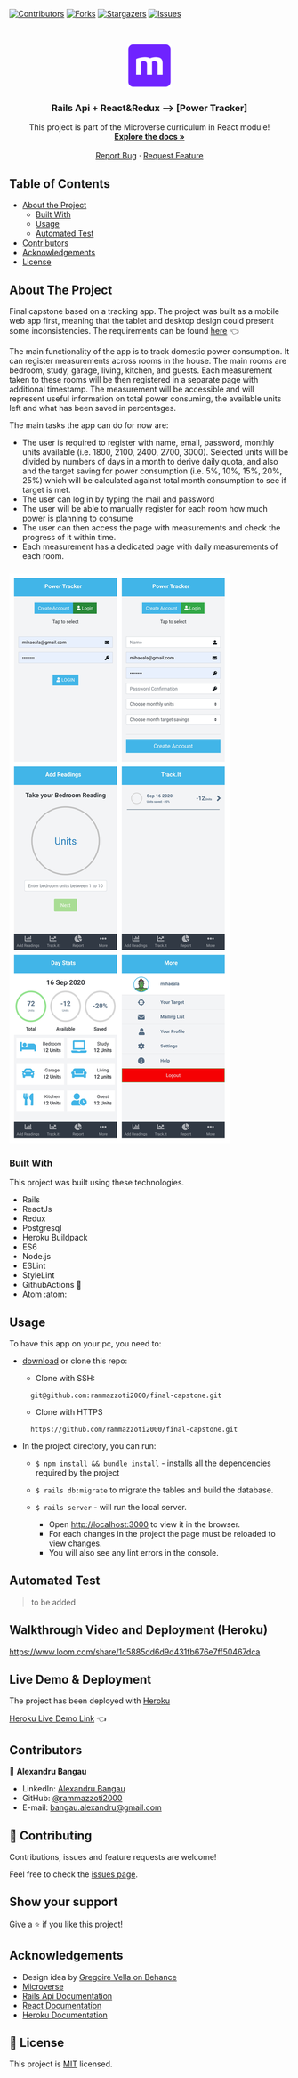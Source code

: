 <!--
*** Thanks for checking out this README Template. If you have a suggestion that would
*** make this better, please fork the repo and create a pull request or simply open
*** an issue with the tag "enhancement".
*** Thanks again! Now go create something AMAZING! :D
-->

<!-- PROJECT SHIELDS -->
<!--
*** I'm using markdown "reference style" links for readability.
*** Reference links are enclosed in brackets [ ] instead of parentheses ( ).
*** See the bottom of this document for the declaration of the reference variables
*** for contributors-url, forks-url, etc. This is an optional, concise syntax you may use.
*** https://www.markdownguide.org/basic-syntax/#reference-style-links
-->
[![Contributors][contributors-shield]][contributors-url]
[![Forks][forks-shield]][forks-url]
[![Stargazers][stars-shield]][stars-url]
[![Issues][issues-shield]][issues-url]


<!-- PROJECT LOGO -->
<br />
<p align="center">
  <a href="https://github.com/rammazzoti2000/final-capstone">
    <img src="app/assets/images/microverse.png" alt="Logo" width="80" height="80">
  </a>

  <h3 align="center">Rails Api + React&Redux --> [Power Tracker]</h3>

  <p align="center">
    This project is part of the Microverse curriculum in React module!
    <br />
    <a href="https://github.com/rammazzoti2000/final-capstone"><strong>Explore the docs »</strong></a>
    <br />
    <br />
    <a href="https://github.com/rammazzoti2000/final-capstone/issues">Report Bug</a>
    ·
    <a href="https://github.com/rammazzoti2000/final-capstone/issues">Request Feature</a>
  </p>
</p>

<!-- TABLE OF CONTENTS -->
## Table of Contents

* [About the Project](#about-the-project)
  * [Built With](#built-with)
  * [Usage](#usage)
  * [Automated Test](#automated-test)
* [Contributors](#contributors)
* [Acknowledgements](#acknowledgements)
* [License](#license)

<!-- ABOUT THE PROJECT -->
## About The Project
Final capstone based on a tracking app.
The project was built as a mobile web app first, meaning that the tablet and desktop design could present some inconsistencies.
The requirements can be found [here](https://www.notion.so/Final-Capstone-Project-Tracking-App-22e454da738c46efaf17721826841772) :point_left:

The main functionality of the app is to track domestic power consumption. It can register measurements across rooms in the house.
The main rooms are bedroom, study, garage, living, kitchen, and guests.
Each measurement taken to these rooms will be then registered in a separate page with additional timestamp. The measurement will be accessible and will represent useful information on total power consuming, the available units left and what has been saved in percentages.

The main tasks the app can do for now are:
- The user is required to register with name, email, password, monthly units available (i.e. 1800, 2100, 2400, 2700, 3000). Selected units will be divided by numbers of days in a month to derive daily quota, and also and the target saving for power consumption (i.e. 5%, 10%, 15%, 20%, 25%) which will be calculated against total month consumption to see if target is met.
- The user can log in by typing the mail and password
- The user will be able to manually register for each room how much power is planning to consume
- The user can then access the page with measurements and check the progress of it within time.
- Each measurement has a dedicated page with daily measurements of each room.

###

![screenshot](app/assets//images/screenshot.jpeg)

### Built With
This project was built using these technologies.
* Rails
* ReactJs
* Redux
* Postgresql
* Heroku Buildpack
* ES6
* Node.js
* ESLint
* StyleLint
* GithubActions :muscle:
* Atom :atom:

<!-- INSTALLATION -->
## Usage

To have this app on your pc, you need to:
* [download](https://github.com/rammazzoti2000/final-capstone/archive/develop.zip) or clone this repo:
  - Clone with SSH:
  ```
    git@github.com:rammazzoti2000/final-capstone.git
  ```
  - Clone with HTTPS
  ```
    https://github.com/rammazzoti2000/final-capstone.git
  ```

* In the project directory, you can run:

  - `$ npm install && bundle install` - installs all the dependencies required by the project
  - `$ rails db:migrate` to migrate the tables and build the database.

  - `$ rails server` - will run the local server.
    - Open [http://localhost:3000](http://localhost:3000) to view it in the browser.
    - For each changes in the project the page must be reloaded to view changes.
    - You will also see any lint errors in the console.

## Automated Test
  > to be added

 ## Walkthrough Video and Deployment (Heroku)
https://www.loom.com/share/1c5885dd6d9d431fb676e7ff50467dca
##

## Live Demo & Deployment
The project has been deployed with [Heroku](https://www.heroku.com/)

[Heroku Live Demo Link](https://final-capstonejx.herokuapp.com/) :point_left:

<!-- CONTACT -->
## Contributors

👤 **Alexandru Bangau**

- LinkedIn: [Alexandru Bangau](https://www.linkedin.com/in/alexandru-bangau/)
- GitHub: [@rammazzoti2000](https://github.com/rammazzoti2000)
- E-mail: bangau.alexandru@gmail.com

## :handshake: Contributing

Contributions, issues and feature requests are welcome!

Feel free to check the [issues page](https://github.com/rammazzoti2000/final-capstone/issues).

## Show your support

Give a :star: if you like this project!

<!-- ACKNOWLEDGEMENTS -->
## Acknowledgements
* Design idea by [Gregoire Vella on Behance](https://www.behance.net/gregoirevella)
* [Microverse](https://www.microverse.org/)
* [Rails Api Documentation](https://api.rubyonrails.org/)
* [React Documentation](https://reactjs.org/docs/getting-started.html)
* [Heroku Documentation](https://devcenter.heroku.com/)

<!-- MARKDOWN LINKS & IMAGES -->
<!-- https://www.markdownguide.org/basic-syntax/#reference-style-links -->
[contributors-shield]: https://img.shields.io/github/contributors/rammazzoti2000/final-capstone.svg?style=flat-square
[contributors-url]: https://github.com/rammazzoti2000/final-capstone/graphs/contributors
[forks-shield]: https://img.shields.io/github/forks/rammazzoti2000/final-capstone.svg?style=flat-square
[forks-url]: https://github.com/rammazzoti2000/final-capstone/network/members
[stars-shield]: https://img.shields.io/github/stars/rammazzoti2000/final-capstone.svg?style=flat-square
[stars-url]: https://github.com/rammazzoti2000/final-capstone/stargazers
[issues-shield]: https://img.shields.io/github/issues/rammazzoti2000/final-capstone.svg?style=flat-square
[issues-url]: https://github.com/rammazzoti2000/final-capstone/issues

## 📝 License

This project is [MIT](https://opensource.org/licenses/MIT) licensed.
